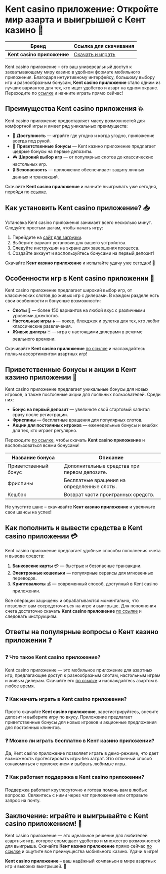# Kent casino приложение: Откройте мир азарта и выигрышей с Кент казино 🌟

| **Бренд**             | **Ссылка для скачивания**                       |
|-----------------------|--------------------------------------------------|
| **Kent casino приложение** | [Скачать и играть](https://brandplay.link/tj7BwCb4) |

Kent casino приложение – это ваш универсальный доступ к захватывающему миру казино в удобном формате мобильного приложения. Благодаря интуитивному интерфейсу, большому выбору игр и разнообразным бонусам, **Kent casino приложение** стало одним из лучших вариантов для тех, кто ищет удобство и азарт на одном экране. Переходите по [ссылке](https://brandplay.link/tj7BwCb4) и начните играть прямо сейчас!

## Преимущества Kent casino приложения 💥

Kent casino приложение предоставляет массу возможностей для комфортной игры и имеет ряд уникальных преимуществ:

- 📱 **Доступность** — играйте где угодно и когда угодно, приложение всегда под рукой.
- 💸 **Приветственные бонусы** — Kent казино приложение предлагает щедрые бонусы на первые депозиты.
- 🎮 **Широкий выбор игр** — от популярных слотов до классических настольных игр.
- 🔒 **Безопасность** — приложение обеспечивает защиту личных данных и транзакций.

Скачайте **Kent casino приложение** и начните выигрывать уже сегодня, перейдя по [ссылке](https://brandplay.link/tj7BwCb4).

## Как установить Kent casino приложение? 📥

Установка Kent casino приложения занимает всего несколько минут. Следуйте простым шагам, чтобы начать игру:

1. Перейдите на [сайт для загрузки](https://brandplay.link/tj7BwCb4).
2. Выберите вариант установки для вашего устройства.
3. Следуйте инструкции на экране для завершения процесса.
4. Создайте аккаунт и воспользуйтесь бонусами на первый депозит!

Скачайте **Кент казино приложение** и испытайте удачу уже сегодня! 🎉

## Особенности игр в Kent casino приложении 🎲

Kent casino приложение предлагает широкий выбор игр, от классических слотов до живых игр с дилерами. В каждом разделе есть свои особенности и бонусные возможности:

- **Слоты** 🎰 — более 150 вариантов на любой вкус с различными уровнями джекпотов.
- **Настольные игры** ♠️ — покер, блекджек и рулетка для тех, кто любит классические развлечения.
- **Живые дилеры** 🃏 — игра с настоящими дилерами в режиме реального времени.

Скачивайте **Kent casino приложение** [по ссылке](https://brandplay.link/tj7BwCb4) и наслаждайтесь полным ассортиментом азартных игр!

## Приветственные бонусы и акции в Кент казино приложении 🎁

Kent casino приложение предлагает уникальные бонусы для новых игроков, а также постоянные акции для лояльных пользователей. Среди них:

- **Бонус на первый депозит** — увеличьте свой стартовый капитал сразу после регистрации.
- **Фриспины** — бесплатные вращения для популярных слотов.
- **Акции для постоянных игроков** — еженедельные бонусы и кешбэк для тех, кто играет регулярно.

Переходите [по ссылке](https://brandplay.link/tj7BwCb4), чтобы скачать **Kent casino приложение** и воспользоваться всеми бонусами!

| **Название бонуса**   | **Описание**                                    |
|-----------------------|--------------------------------------------------|
| Приветственный бонус  | Дополнительные средства при первом депозите.     |
| Фриспины              | Бесплатные вращения на определенные слоты.       |
| Кешбэк                | Возврат части проигранных средств.               |

Не упустите шанс – скачивайте **Кент казино приложение** и увеличьте свои шансы на успех!

## Как пополнить и вывести средства в Kent casino приложении 💳

Kent casino приложение предлагает удобные способы пополнения счета и вывода средств:

1. **Банковские карты** 💳 — быстрые и безопасные транзакции.
2. **Электронные кошельки** — популярные сервисы для мгновенных переводов.
3. **Криптовалюты** 💰 — современный способ, доступный в Kent casino приложении.

Все операции защищены и обрабатываются моментально, что позволяет вам сосредоточиться на игре и выигрыше. Для пополнения счета достаточно скачать **Kent casino приложение** [по ссылке](https://brandplay.link/tj7BwCb4) и следовать инструкциям.

## Ответы на популярные вопросы о Кент казино приложении ❓

### ❓ Что такое Kent casino приложение?

Kent casino приложение — это мобильное приложение для азартных игр, предлагающее доступ к разнообразным слотам, настольным играм и живым дилерам. Скачайте его [по ссылке](https://brandplay.link/tj7BwCb4) и наслаждайтесь азартом в любое время.

### ❓ Как начать играть в Kent casino приложении?

Просто скачайте **Kent casino приложение**, зарегистрируйтесь, внесите депозит и выберите игру по вкусу. Приложение предлагает приветственные бонусы для новых игроков и акционные предложения для постоянных клиентов.

### ❓ Можно ли играть бесплатно в Кент казино приложении?

Да, Kent casino приложение позволяет играть в демо-режиме, что дает возможность протестировать игры без затрат. Это отличный способ ознакомиться с приложением и выбрать любимые игры.

### ❓ Как работает поддержка в Kent casino приложении?

Поддержка работает круглосуточно и готова помочь вам в любых вопросах. Свяжитесь с ними через чат приложения или отправьте запрос на почту.

## Заключение: играйте и выигрывайте с Kent casino приложением! 🎉

Kent casino приложение — это идеальное решение для любителей азартных игр, которое совмещает удобство и множество возможностей для выигрыша. Скачайте **Кент казино приложение** прямо сейчас [по ссылке](https://brandplay.link/tj7BwCb4) и ощутите все преимущества мобильного казино. Удачи в игре!

**Kent casino приложение** – ваш надёжный компаньон в мире азартных игр и высоких выигрышей. 💸
